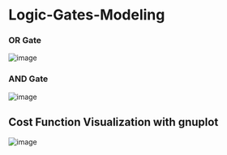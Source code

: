 # Logic-Gates-Modeling

### OR Gate

![image](https://github.com/OmarAzizi/Logic-Gates-Modeling/assets/110500643/c5989217-d785-4aa2-a406-e88ec7cb6f6d)

### AND Gate

![image](https://github.com/OmarAzizi/Logic-Gates-Modeling/assets/110500643/63afc303-1541-4e76-bd6d-0940ed7cdcce)


## Cost Function Visualization with **gnuplot**

![image](https://github.com/OmarAzizi/Logic-Gates-Modeling/assets/110500643/c4cb9680-f5ed-4461-9dc8-832c689e7f50)



